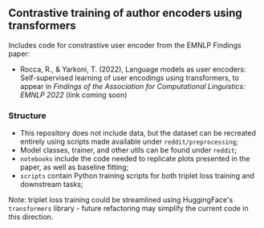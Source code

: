 ## Contrastive training of author encoders using transformers
Includes code for constrastive user encoder from the EMNLP Findings paper:
- Rocca, R., & Yarkoni, T. (2022), Language models as user encoders: Self-supervised learning of user encodings using transformers, to appear in *Findings of the Association for Computational Linguistics: EMNLP 2022* (link coming soon)

### Structure
- This repository does not include data, but the dataset can be recreated entirely using scripts made available under `reddit/preprocessing`;
- Model classes, trainer, and other utils can be found under `reddit`;
- `notebooks` include the code needed to replicate plots presented in the paper, as well as baseline fitting;
- `scripts` contain Python training scripts for both triplet loss training and downstream tasks;

Note: triplet loss training could be streamlined using HuggingFace's `transformers` library - future refactoring may simplify the current code in this direction.
